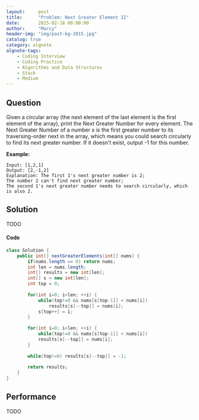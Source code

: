 ```yaml
---
layout:     post
title:      "Problem: Next Greater Element II"
date:       2015-02-18 00:00:00
author:     "Marcy"
header-img: "img/post-bg-2015.jpg"
catalog: true
category: algnote
algnote-tags:
    - Coding Interview
    - Coding Practice
    - Algorithms and Data Structures
    - Stack
    - Medium
---
```


## Question

Given a circular array (the next element of the last element is the first element of the array), print the Next Greater Number for every element. The Next Greater Number of a number x is the first greater number to its traversing-order next in the array, which means you could search circularly to find its next greater number. If it doesn't exist, output -1 for this number.

**Example:**

```
Input: [1,2,1]
Output: [2,-1,2]
Explanation: The first 1's next greater number is 2; 
The number 2 can't find next greater number; 
The second 1's next greater number needs to search circularly, which is also 2.
```

## Solution
TODO

#### Code
```java
class Solution {
    public int[] nextGreaterElements(int[] nums) {
        if(nums.length == 0) return nums;
        int len = nums.length;
        int[] results = new int[len];
        int[] s = new int[len];
        int top = 0;
        
        for(int i=0; i<len; ++i) {
            while(top!=0 && nums[s[top-1]] < nums[i])
                results[s[--top]] = nums[i];
            s[top++] = i;
        }
        
        for(int i=0; i<len; ++i) {
            while(top!=0 && nums[s[top-1]] < nums[i]) 
            results[s[--top]] = nums[i];
        }
        
        while(top!=0) results[s[--top]] = -1;
        
        return results;
    }
}
```

## Performance
TODO
